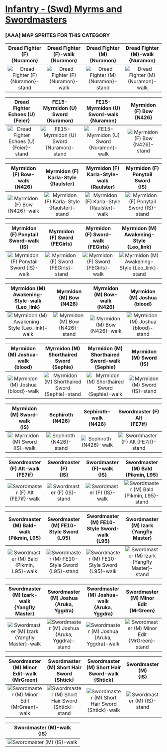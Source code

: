 # [Infantry - (Swd) Myrms and Swordmasters](../)

### [AAA] MAP SPRITES FOR THIS CATEGORY


|Dread Fighter (F) <br> {Nuramon}|Dread Fighter (F)-walk <br> {Nuramon}|Dread Fighter (M) <br> {Nuramon}|Dread Fighter (M)-walk <br> {Nuramon}|
| :---: | :---: | :---: | :---: |
|<img alt="Dread Fighter (F) {Nuramon}-stand" src="Dread Fighter (F) {Nuramon}-stand.png" />|<img alt="Dread Fighter (F) {Nuramon}-walk" src="Dread Fighter (F) {Nuramon}-walk.png" />|<img alt="Dread Fighter (M) {Nuramon}-stand" src="Dread Fighter (M) {Nuramon}-stand.png" />|<img alt="Dread Fighter (M) {Nuramon}-walk" src="Dread Fighter (M) {Nuramon}-walk.png" />|


|Dread Fighter Echoes (U) <br> {Feier}|FE15-Myrmidon (U) Sword <br> {Nuramon}|FE15-Myrmidon (U) Sword-walk <br> {Nuramon}|Myrmidon (F) Bow <br> {N426}|
| :---: | :---: | :---: | :---: |
|<img alt="Dread Fighter Echoes (U) {Feier}-stand" src="Dread Fighter Echoes (U) {Feier}-stand.png" />|<img alt="FE15-Myrmidon (U) Sword {Nuramon}-stand" src="FE15-Myrmidon (U) Sword {Nuramon}-stand.png" />|<img alt="FE15-Myrmidon (U) Sword {Nuramon}-walk" src="FE15-Myrmidon (U) Sword {Nuramon}-walk.png" />|<img alt="Myrmidon (F) Bow {N426}-stand" src="Myrmidon (F) Bow {N426}-stand.png" />|


|Myrmidon (F) Bow-walk <br> {N426}|Myrmidon (F) Karla-Style <br> {Raulster}|Myrmidon (F) Karla-Style-walk <br> {Raulster}|Myrmidon (F) Ponytail Sword <br> {IS}|
| :---: | :---: | :---: | :---: |
|<img alt="Myrmidon (F) Bow {N426}-walk" src="Myrmidon (F) Bow {N426}-walk.png" />|<img alt="Myrmidon (F) Karla-Style {Raulster}-stand" src="Myrmidon (F) Karla-Style {Raulster}-stand.png" />|<img alt="Myrmidon (F) Karla-Style {Raulster}-walk" src="Myrmidon (F) Karla-Style {Raulster}-walk.png" />|<img alt="Myrmidon (F) Ponytail Sword {IS}-stand" src="Myrmidon (F) Ponytail Sword {IS}-stand.png" />|


|Myrmidon (F) Ponytail Sword-walk <br> {IS}|Myrmidon (F) Sword <br> {FEGirls}|Myrmidon (F) Sword-walk <br> {FEGirls}|Myrmidon (M) Awakening-Style <br> {Leo_link}|
| :---: | :---: | :---: | :---: |
|<img alt="Myrmidon (F) Ponytail Sword {IS}-walk" src="Myrmidon (F) Ponytail Sword {IS}-walk.png" />|<img alt="Myrmidon (F) Sword {FEGirls}-stand" src="Myrmidon (F) Sword {FEGirls}-stand.png" />|<img alt="Myrmidon (F) Sword {FEGirls}-walk" src="Myrmidon (F) Sword {FEGirls}-walk.png" />|<img alt="Myrmidon (M) Awakening-Style {Leo_link}-stand" src="Myrmidon (M) Awakening-Style {Leo_link}-stand.png" />|


|Myrmidon (M) Awakening-Style-walk <br> {Leo_link}|Myrmidon (M) Bow <br> {N426}|Myrmidon (M) Bow-walk <br> {N426}|Myrmidon (M) Joshua <br> {blood}|
| :---: | :---: | :---: | :---: |
|<img alt="Myrmidon (M) Awakening-Style {Leo_link}-walk" src="Myrmidon (M) Awakening-Style {Leo_link}-walk.png" />|<img alt="Myrmidon (M) Bow {N426}-stand" src="Myrmidon (M) Bow {N426}-stand.png" />|<img alt="Myrmidon (M) Bow {N426}-walk" src="Myrmidon (M) Bow {N426}-walk.png" />|<img alt="Myrmidon (M) Joshua {blood}-stand" src="Myrmidon (M) Joshua {blood}-stand.png" />|


|Myrmidon (M) Joshua-walk <br> {blood}|Myrmidon (M) Shorthaired Sword <br> {Sephie}|Myrmidon (M) Shorthaired Sword-walk <br> {Sephie}|Myrmidon (M) Sword <br> {IS}|
| :---: | :---: | :---: | :---: |
|<img alt="Myrmidon (M) Joshua {blood}-walk" src="Myrmidon (M) Joshua {blood}-walk.png" />|<img alt="Myrmidon (M) Shorthaired Sword {Sephie}-stand" src="Myrmidon (M) Shorthaired Sword {Sephie}-stand.png" />|<img alt="Myrmidon (M) Shorthaired Sword {Sephie}-walk" src="Myrmidon (M) Shorthaired Sword {Sephie}-walk.png" />|<img alt="Myrmidon (M) Sword {IS}-stand" src="Myrmidon (M) Sword {IS}-stand.png" />|


|Myrmidon (M) Sword-walk <br> {IS}|Sephiroth <br> {N426}|Sephiroth-walk <br> {N426}|Swordmaster (F) Alt <br> {FE7if}|
| :---: | :---: | :---: | :---: |
|<img alt="Myrmidon (M) Sword {IS}-walk" src="Myrmidon (M) Sword {IS}-walk.png" />|<img alt="Sephiroth {N426}-stand" src="Sephiroth {N426}-stand.png" />|<img alt="Sephiroth {N426}-walk" src="Sephiroth {N426}-walk.png" />|<img alt="Swordmaster (F) Alt {FE7if}-stand" src="Swordmaster (F) Alt {FE7if}-stand.png" />|


|Swordmaster (F) Alt-walk <br> {FE7if}|Swordmaster (F) <br> {IS}|Swordmaster (F)-walk <br> {IS}|Swordmaster (M) Bald <br> {Pikmin, L95}|
| :---: | :---: | :---: | :---: |
|<img alt="Swordmaster (F) Alt {FE7if}-walk" src="Swordmaster (F) Alt {FE7if}-walk.png" />|<img alt="Swordmaster (F) {IS}-stand" src="Swordmaster (F) {IS}-stand.png" />|<img alt="Swordmaster (F) {IS}-walk" src="Swordmaster (F) {IS}-walk.png" />|<img alt="Swordmaster (M) Bald {Pikmin, L95}-stand" src="Swordmaster (M) Bald {Pikmin, L95}-stand.png" />|


|Swordmaster (M) Bald-walk <br> {Pikmin, L95}|Swordmaster (M) FE10-Style Sword <br> {L95}|Swordmaster (M) FE10-Style Sword-walk <br> {L95}|Swordmaster (M) Izark <br> {Yangfly Master}|
| :---: | :---: | :---: | :---: |
|<img alt="Swordmaster (M) Bald {Pikmin, L95}-walk" src="Swordmaster (M) Bald {Pikmin, L95}-walk.png" />|<img alt="Swordmaster (M) FE10-Style Sword {L95}-stand" src="Swordmaster (M) FE10-Style Sword {L95}-stand.png" />|<img alt="Swordmaster (M) FE10-Style Sword {L95}-walk" src="Swordmaster (M) FE10-Style Sword {L95}-walk.png" />|<img alt="Swordmaster (M) Izark {Yangfly Master}-stand" src="Swordmaster (M) Izark {Yangfly Master}-stand.png" />|


|Swordmaster (M) Izark-walk <br> {Yangfly Master}|Swordmaster (M) Joshua <br> {Aruka, Yggdra}|Swordmaster (M) Joshua-walk <br> {Aruka, Yggdra}|Swordmaster (M) Minor Edit <br> {MrGreen}|
| :---: | :---: | :---: | :---: |
|<img alt="Swordmaster (M) Izark {Yangfly Master}-walk" src="Swordmaster (M) Izark {Yangfly Master}-walk.png" />|<img alt="Swordmaster (M) Joshua {Aruka, Yggdra}-stand" src="Swordmaster (M) Joshua {Aruka, Yggdra}-stand.png" />|<img alt="Swordmaster (M) Joshua {Aruka, Yggdra}-walk" src="Swordmaster (M) Joshua {Aruka, Yggdra}-walk.png" />|<img alt="Swordmaster (M) Minor Edit {MrGreen}-stand" src="Swordmaster (M) Minor Edit {MrGreen}-stand.png" />|


|Swordmaster (M) Minor Edit-walk <br> {MrGreen}|Swordmaster (M) Short Hair Sword <br> {Shtick}|Swordmaster (M) Short Hair Sword-walk <br> {Shtick}|Swordmaster (M) <br> {IS}|
| :---: | :---: | :---: | :---: |
|<img alt="Swordmaster (M) Minor Edit {MrGreen}-walk" src="Swordmaster (M) Minor Edit {MrGreen}-walk.png" />|<img alt="Swordmaster (M) Short Hair Sword {Shtick}-stand" src="Swordmaster (M) Short Hair Sword {Shtick}-stand.png" />|<img alt="Swordmaster (M) Short Hair Sword {Shtick}-walk" src="Swordmaster (M) Short Hair Sword {Shtick}-walk.png" />|<img alt="Swordmaster (M) {IS}-stand" src="Swordmaster (M) {IS}-stand.png" />|


|Swordmaster (M)-walk <br> {IS}|
| :---: |
|<img alt="Swordmaster (M) {IS}-walk" src="Swordmaster (M) {IS}-walk.png" />|


